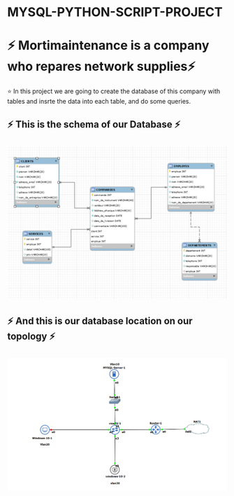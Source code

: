 # MYSQL-PYTHON-SCRIPT-PROJECT

# :zap: Mortimaintenance is a company who repares network supplies:zap:

:star: In this project we are going to create the database of this company with tables and insrte the data into each table, and do some queries.


## :zap: This is the schema of our Database :zap:

## ![image](images/1.png)

##
## :zap: And this is our database location on our topology :zap:

##

![image](images/3.PNG)

##



